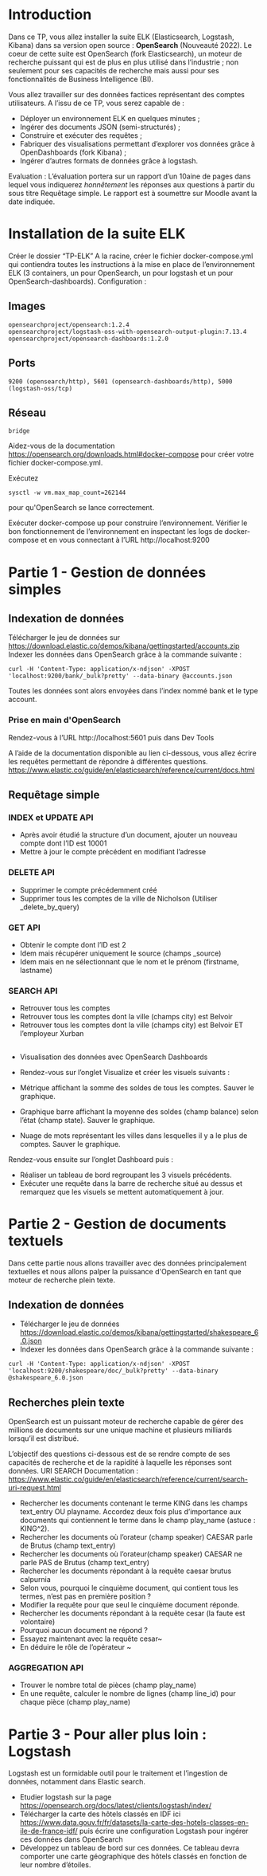 # Introduction

Dans ce TP, vous allez installer la suite ELK (Elasticsearch, Logstash, Kibana) dans sa version open source : **OpenSearch** (Nouveauté 2022). Le coeur de cette suite est OpenSearch (fork Elasticsearch), un moteur de recherche puissant qui est de plus en plus utilisé dans l’industrie ; non seulement pour ses capacités de recherche mais aussi pour ses fonctionnalités de Business Intelligence (BI).

Vous allez travailler sur des données factices représentant des comptes utilisateurs. A l’issu de ce TP, vous serez capable de :
- Déployer un environnement ELK en quelques minutes ;
- Ingérer des documents JSON (semi-structurés) ;
- Construire et exécuter des requêtes ;
- Fabriquer des visualisations permettant d’explorer vos données grâce à OpenDashboards (fork Kibana) ;
- Ingérer d’autres formats de données grâce à logstash.

Evaluation : L’évaluation portera sur un rapport d’un 10aine de pages dans lequel vous indiquerez _honnêtement_ les réponses aux questions à partir du sous titre Requêtage simple. 
Le rapport est à soumettre sur Moodle avant la date indiquée.


# Installation de la suite ELK

Créer le dossier “TP-ELK”
A la racine, créer le fichier docker-compose.yml  qui contiendra toutes les instructions à la mise en place de l’environnement ELK (3 containers, un pour OpenSearch, un pour logstash et un pour OpenSearch-dashboards). Configuration :

## Images

```
opensearchproject/opensearch:1.2.4
opensearchproject/logstash-oss-with-opensearch-output-plugin:7.13.4
opensearchproject/opensearch-dashboards:1.2.0
```

## Ports

```
9200 (opensearch/http), 5601 (opensearch-dashboards/http), 5000 (logstash-oss/tcp)
```

## Réseau

```
bridge
```

Aidez-vous de la documentation https://opensearch.org/downloads.html#docker-compose pour créer votre fichier docker-compose.yml.

Exécutez 

```
sysctl -w vm.max_map_count=262144 
```

pour qu'OpenSearch se lance correctement.

Exécuter docker-compose up pour construire l’environnement. Vérifier le bon fonctionnement de l’environnement en inspectant les logs de docker-compose et en vous connectant à l’URL http://localhost:9200

# Partie 1 - Gestion de données simples
## Indexation de données 
Télécharger le jeu de données sur https://download.elastic.co/demos/kibana/gettingstarted/accounts.zip
Indexer les données dans OpenSearch grâce à la commande suivante :

```
curl -H 'Content-Type: application/x-ndjson' -XPOST 'localhost:9200/bank/_bulk?pretty' --data-binary @accounts.json
```

Toutes les données sont alors envoyées dans l’index nommé bank et le type account.


### Prise en main d'OpenSearch
Rendez-vous à l’URL http://localhost:5601 puis dans Dev Tools

A l’aide de la documentation disponible au lien ci-dessous, vous allez écrire les requêtes permettant de répondre à différentes questions.
https://www.elastic.co/guide/en/elasticsearch/reference/current/docs.html

## Requêtage simple 

### INDEX et UPDATE API
- Après avoir étudié la structure d’un document, ajouter un nouveau compte dont l’ID est 10001
- Mettre à jour le compte précédent en modifiant l’adresse

### DELETE API
- Supprimer le compte précédemment créé
- Supprimer tous les comptes de la ville de Nicholson (Utiliser _delete_by_query)

### GET API
- Obtenir le compte dont l’ID est 2
- Idem mais récupérer uniquement le source (champs _source)
- Idem mais en ne sélectionnant que le nom et le prénom (firstname, lastname)

### SEARCH API
- Retrouver tous les comptes
- Retrouver tous les comptes dont la ville (champs city) est Belvoir
- Retrouver tous les comptes dont la ville (champs city) est Belvoir ET l’employeur Xurban

## 
- Visualisation des données avec OpenSearch Dashboards
- Rendez-vous sur l’onglet Visualize et créer les visuels suivants :

- Métrique affichant la somme des soldes de tous les comptes. Sauver le graphique.
- Graphique barre affichant la moyenne des soldes (champ balance) selon l’état (champ state). Sauver le graphique.
- Nuage de mots représentant les villes dans lesquelles il y a le plus de comptes. Sauver le graphique.

Rendez-vous ensuite sur l’onglet Dashboard puis : 

- Réaliser un tableau de bord regroupant les 3 visuels précédents.
- Exécuter une requête dans la barre de recherche situé au dessus et remarquez que les visuels se mettent automatiquement à jour.

# Partie 2 - Gestion de documents textuels

Dans cette partie nous allons travailler avec des données principalement textuelles et nous allons palper la puissance d'OpenSearch en tant que moteur de recherche plein texte.

## Indexation de données
- Télécharger le jeu de données https://download.elastic.co/demos/kibana/gettingstarted/shakespeare_6.0.json
- Indexer les données dans OpenSearch grâce à la commande suivante :

```
curl -H 'Content-Type: application/x-ndjson' -XPOST 'localhost:9200/shakespeare/doc/_bulk?pretty' --data-binary @shakespeare_6.0.json
```

## Recherches plein texte
OpenSearch est un puissant moteur de recherche capable de gérer des millions de documents sur une unique machine et plusieurs milliards lorsqu’il est distribué. 

L’objectif des questions ci-dessous est de se rendre compte de ses capacités de recherche et de la rapidité à laquelle les réponses sont données.
URI SEARCH
Documentation : https://www.elastic.co/guide/en/elasticsearch/reference/current/search-uri-request.html

- Rechercher les documents contenant le terme KING dans les champs text_entry OU playname. Accordez deux fois plus d’importance aux documents qui contiennent le terme dans le champ play_name (astuce : KING^2).
- Rechercher les documents où l’orateur (champ speaker) CAESAR parle de Brutus (champ text_entry)
- Rechercher les documents où l’orateur(champ speaker) CAESAR ne parle PAS de Brutus (champ text_entry)
- Rechercher les documents répondant à la requête caesar brutus calpurnia
- Selon vous, pourquoi le cinquième document, qui contient tous les termes, n’est pas en première position ?
- Modifier la requête pour que seul le cinquième document réponde.
- Rechercher les documents répondant à la requête cesar (la faute est volontaire)
- Pourquoi aucun document ne répond ?
- Essayez maintenant avec la requête cesar~ 
- En déduire le rôle de l’opérateur ~

### AGGREGATION API

- Trouver le nombre total de pièces (champ play_name)
- En une requête, calculer le nombre de lignes (champ line_id) pour chaque pièce (champ play_name)

# Partie 3 - Pour aller plus loin : Logstash
Logstash est un formidable outil pour le traitement et l’ingestion de données, notamment dans Elastic search.

- Etudier logstash sur la page https://opensearch.org/docs/latest/clients/logstash/index/ 
- Télécharger la carte des hôtels classés en IDF ici https://www.data.gouv.fr/fr/datasets/la-carte-des-hotels-classes-en-ile-de-france-idf/
puis écrire une configuration Logstash pour ingérer ces données dans OpenSearch
- Développez un tableau de bord sur ces données. Ce tableau devra comporter une carte géographique des hôtels classés en fonction de leur nombre d’étoiles.

